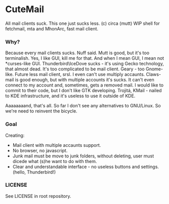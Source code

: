 # CuteMail
All mail clients suck. This one just sucks less. (c) circa (mutt)
WIP shell for fetchmail, mta and MhonArc, fast mail client.

### Why?
Because every mail clients sucks. Nuff said. 
Mutt is good, but it's too terminalish. Yes, I like GUI, kill me for that. And when I mean GUI, I mean not *curses-like GUI.
Thunderbird\IceDove sucks - it's using Gecko technology, that almost dead. It's too complicated to be mail client.
Geary - too Gnome-like. Future less mail client, srsl. I even can't use multiply accaunts.
Claws-mail is good enough, but with multiple accounts it's sucks. It can't even connect to my account and, sometimes, gets a removed mail. I would like to commit to their code, but I don't like GTK developing.
Trojitá, KMail - nailed to KDE infrastructure, and it's useless to use it outside of KDE.

Aaaaaaaand, that's all. So far I don't see any alternatives to GNU/Linux. So we're need to reinvent the bicycle.

### Goal
Creating:
- Mail client with multiple accaunts support.
- No browser, no javascript.
- Junk mail must be move to junk folders, without deleting, user must dicede what (s)he want to do with them.
- Clear and understandable interface - no useless buttons and settings. (hello, Thunderbird!)

### LICENSE
See LICENSE in root repository.
